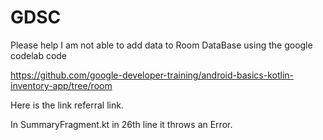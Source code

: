 # GDSC
Please help I am not able to add data to Room DataBase using the google codelab code

https://github.com/google-developer-training/android-basics-kotlin-inventory-app/tree/room

Here is the link referral link.

In SummaryFragment.kt in 26th line it throws an Error.
